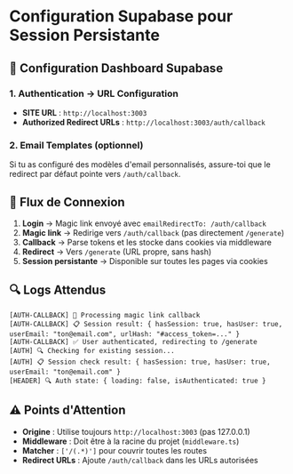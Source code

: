 # Configuration Supabase pour Session Persistante

## 🔧 Configuration Dashboard Supabase

### 1. Authentication → URL Configuration

- **SITE URL** : `http://localhost:3003`
- **Authorized Redirect URLs** : `http://localhost:3003/auth/callback`

### 2. Email Templates (optionnel)

Si tu as configuré des modèles d'email personnalisés, assure-toi que le redirect par défaut pointe vers `/auth/callback`.

## 🚀 Flux de Connexion

1. **Login** → Magic link envoyé avec `emailRedirectTo: /auth/callback`
2. **Magic link** → Redirige vers `/auth/callback` (pas directement `/generate`)
3. **Callback** → Parse tokens et les stocke dans cookies via middleware
4. **Redirect** → Vers `/generate` (URL propre, sans hash)
5. **Session persistante** → Disponible sur toutes les pages via cookies

## 🔍 Logs Attendus

```
[AUTH-CALLBACK] 🔄 Processing magic link callback
[AUTH-CALLBACK] 📋 Session result: { hasSession: true, hasUser: true, userEmail: "ton@email.com", urlHash: "#access_token=..." }
[AUTH-CALLBACK] ✅ User authenticated, redirecting to /generate
[AUTH] 🔍 Checking for existing session...
[AUTH] 📋 Session check result: { hasSession: true, hasUser: true, userEmail: "ton@email.com" }
[HEADER] 🔍 Auth state: { loading: false, isAuthenticated: true }
```

## ⚠️ Points d'Attention

- **Origine** : Utilise toujours `http://localhost:3003` (pas 127.0.0.1)
- **Middleware** : Doit être à la racine du projet (`middleware.ts`)
- **Matcher** : `['/(.*)']` pour couvrir toutes les routes
- **Redirect URLs** : Ajoute `/auth/callback` dans les URLs autorisées
